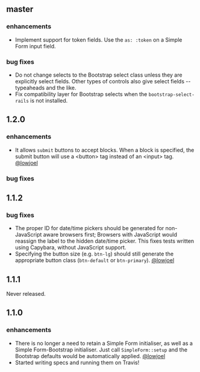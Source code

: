## master

### enhancements
 * Implement support for token fields. Use the `as: :token` on a Simple Form input field.

### bug fixes
 * Do not change selects to the Bootstrap select class unless they are explicitly select fields. 
   Other types of controls also give select fields -- typeaheads and the like.
 * Fix compatibility layer for Bootstrap selects when the `bootstrap-select-rails` is not installed.

## 1.2.0

### enhancements
  * It allows `submit` buttons to accept blocks. When a block is specified, the submit button will
    use a \<button> tag instead of an \<input> tag. [@lowjoel](https://github.com/lowjoel)

### bug fixes

## 1.1.2

### bug fixes
  * The proper ID for date/time pickers should be generated for non-JavaScript aware browsers first;
    Browsers with JavaScript would reassign the label to the hidden date/time picker. This fixes
    tests written using Capybara, without JavaScript support.
  * Specifying the button size (e.g. `btn-lg`) should still generate the appropriate button class
  (`btn-default` or `btn-primary`). [@lowjoel](https://github.com/lowjoel)

## 1.1.1

Never released.

## 1.1.0

### enhancements
  * There is no longer a need to retain a Simple Form initialiser, as well as a Simple 
  Form-Bootstrap initialiser. Just call `SimpleForm::setup` and the Bootstrap defaults would be 
  automatically applied. [@lowjoel](https://github.com/lowjoel)
  * Started writing specs and running them on Travis!  
